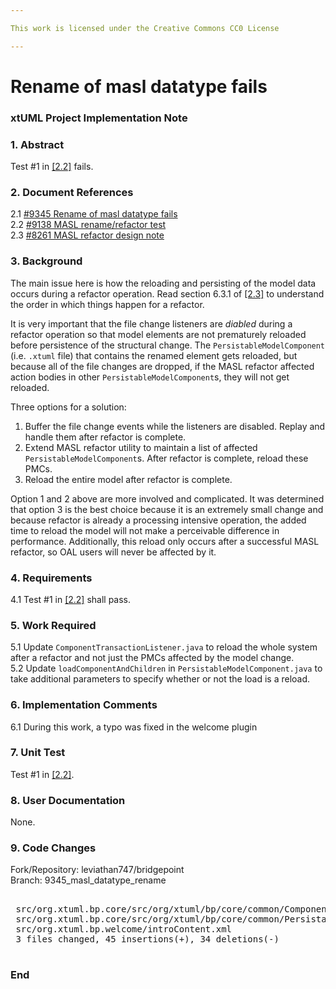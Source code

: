 ```yaml
---

This work is licensed under the Creative Commons CC0 License

---
```


# Rename of masl datatype fails
### xtUML Project Implementation Note

### 1. Abstract

Test #1 in [[2.2]](#2.2) fails.

### 2. Document References

<a id="2.1"></a>2.1 [#9345 Rename of masl datatype fails](https://support.onefact.net/issues/9345)  
<a id="2.2"></a>2.2 [#9138 MASL rename/refactor test](https://support.onefact.net/issues/9138)  
<a id="2.3"></a>2.3 [#8261 MASL refactor design note](8261_masl_refactor/8261_masl_refactor_dnt.md)  

### 3. Background

The main issue here is how the reloading and persisting of the model data
occurs during a refactor operation. Read section 6.3.1 of [[2.3]](#2.3) to
understand the order in which things happen for a refactor. 

It is very important that the file change listeners are _diabled_ during a
refactor operation so that model elements are not prematurely reloaded before
persistence of the structural change. The `PersistableModelComponent` (i.e.
`.xtuml` file) that contains the renamed element gets reloaded, but because all
of the file changes are dropped, if the MASL refactor affected action bodies in
other `PersistableModelComponent`s, they will not get reloaded.

Three options for a solution:
1. Buffer the file change events while the listeners are disabled. Replay and
   handle them after refactor is complete.  
2. Extend MASL refactor utility to maintain a list of affected
   `PersistableModelComponent`s. After refactor is complete, reload these PMCs.  
3. Reload the entire model after refactor is complete.  

Option 1 and 2 above are more involved and complicated. It was determined that
option 3 is the best choice because it is an extremely small change and because
refactor is already a processing intensive operation, the added time to reload
the model will not make a perceivable difference in performance. Additionally,
this reload only occurs after a successful MASL refactor, so OAL users will
never be affected by it.

### 4. Requirements

4.1 Test #1 in [[2.2]](#2.2) shall pass.  

### 5. Work Required

5.1 Update `ComponentTransactionListener.java` to reload the whole system after
a refactor and not just the PMCs affected by the model change.  
5.2 Update `loadComponentAndChildren` in `PersistableModelComponent.java` to
take additional parameters to specify whether or not the load is a reload.  

### 6. Implementation Comments

6.1 During this work, a typo was fixed in the welcome plugin  

### 7. Unit Test

Test #1 in [[2.2]](#2.2).

### 8. User Documentation

None.

### 9. Code Changes

Fork/Repository: leviathan747/bridgepoint  
Branch: 9345_masl_datatype_rename  

<pre>

 src/org.xtuml.bp.core/src/org/xtuml/bp/core/common/ComponentTransactionListener.java | 39 +++++++++++++++++++++++----------------
 src/org.xtuml.bp.core/src/org/xtuml/bp/core/common/PersistableModelComponent.java    | 34 +++++++++++++++++++---------------
 src/org.xtuml.bp.welcome/introContent.xml                                            |  6 +++---
 3 files changed, 45 insertions(+), 34 deletions(-)

</pre>

### End

